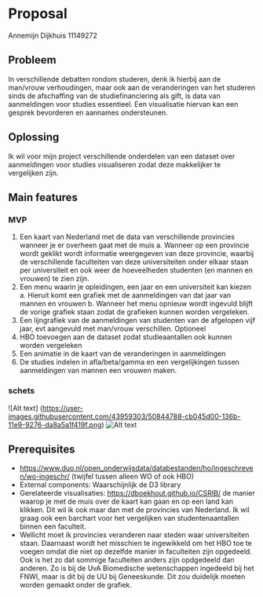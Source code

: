 # Proposal
Annemijn Dijkhuis 11149272


## Probleem
In verschillende debatten rondom studeren, denk ik hierbij aan de man/vrouw verhoudingen, maar ook aan de veranderingen van het studeren sinds de afschaffing van de studiefinanciering als gift, is data van aanmeldingen voor studies essentieel. Een visualisatie hiervan kan een gesprek bevorderen en aannames ondersteunen.

## Oplossing
Ik wil voor mijn project verschillende onderdelen van een dataset over aanmeldingen voor studies visualiseren zodat deze makkelijker te vergelijken zijn.

<!-- Voor schetsen: zie pagina 3 & 4. -->

## Main features
### MVP
1)	Een kaart van Nederland met de data van verschillende provincies wanneer je er overheen gaat met de muis
a.	Wanneer op een provincie wordt geklikt wordt informatie weergegeven van deze provincie, waarbij de verschillende faculteiten van deze universiteiten onder elkaar staan per universiteit en ook weer de hoeveelheden studenten (en mannen en vrouwen) te zien zijn.
2)	Een menu waarin je opleidingen, een jaar en een universiteit kan kiezen
a.	Hieruit komt een grafiek met de aanmeldingen van dat jaar van mannen en vrouwen
b.	Wanneer het menu opnieuw wordt ingevuld blijft de vorige grafiek staan zodat de grafieken kunnen worden vergeleken.
3)	Een lijngrafiek van de aanmeldingen van studenten van de afgelopen vijf jaar, evt aangevuld met man/vrouw verschillen.
Optioneel
1)	HBO toevoegen aan de dataset zodat studieaantallen ook kunnen worden vergeleken
2)	Een animatie in de kaart van de veranderingen in aanmeldingen
3)	De studies indelen in afla/beta/gamma en een vergelijkingen tussen aanmeldingen van mannen een vrouwen maken.


### schets
![Alt text] (https://user-images.githubusercontent.com/43959303/50844788-cb045d00-136b-11e9-9276-da8a5a1f419f.png)
![Alt text](https://user-images.githubusercontent.com/43959303/50844819-d9527900-136b-11e9-9d88-07e7dfaa18ee.png)

## Prerequisites
-	https://www.duo.nl/open_onderwijsdata/databestanden/ho/ingeschreven/wo-ingeschr/ (twijfel tussen alleen WO of ook HBO)
-	External components: Waarschijnlijk de D3 library
-	Gerelateerde visualisaties: https://dboekhout.github.io/CSRIB/  de manier waarop je met de muis over de kaart kan gaan en op een land kan klikken. Dit wil ik ook maar dan met de provincies van Nederland. Ik wil graag ook een barchart voor het vergelijken van studentenaantallen binnen een faculteit.
-	Wellicht moet ik provincies veranderen naar steden waar universiteiten staan. Daarnaast wordt het misschien te ingewikkeld om het HBO toe te voegen omdat die niet op dezelfde manier in faculteiten zijn opgedeeld. Ook is het zo dat sommige faculteiten anders zijn opdgedeeld dan anderen. Zo is bij de UvA Biomedische wetenschappen ingedeeld bij het FNWI, maar is dit bij de UU bij Geneeskunde. Dit zou duidelijk moeten worden gemaakt onder de grafiek.   
